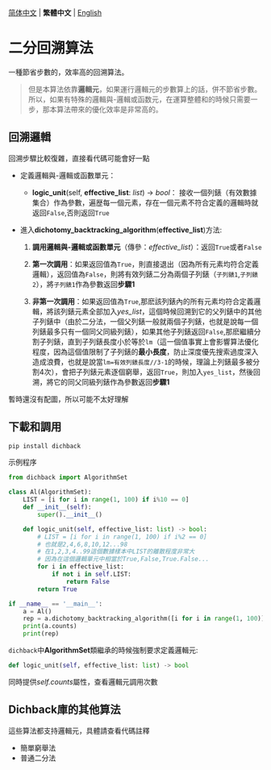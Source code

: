 [简体中文](README.md) | **繁體中文** | [English](README_EN.md)


# 二分回溯算法
一種節省步數的，效率高的回溯算法。

> 但是本算法依靠**邏輯元**，如果運行邏輯元的步數算上的話，併不節省步數。所以，如果有特殊的邏輯與-邏輯或函数元，在運算整體和的時候只需要一步，那本算法帶來的優化效率是非常高的。

## 回溯邏輯

回溯步驟比較復雜，直接看代碼可能會好一點

- 定義邏輯與-邏輯或函數單元：

    - **logic_unit**(self, **effective_list**: *list*) -> *bool*： 接收一個列錶（有效數據集合）作為參數，遍歴每一個元素，存在一個元素不符合定義的邏輯時就返回`False`,否則返回`True`

- 進入**dichotomy_backtracking_algorithm**(**effective_list**)方法:

    1. **調用邏輯與-邏輯或函數單元**（傳參：*effective_list*）：返回`True`或者`False`

    2. **第一次調用**：如果返回值為`True`，則直接退出（因為所有元素均符合定義邏輯），返回值為`False`，則將有效列錶二分為兩個子列錶（`子列錶1`,`子列錶2`），將`子列錶1`作為參數返回**步驟1**

    3. **非第一次調用**：如果返回值為`True`,那麽該列錶內的所有元素均符合定義邏輯，將該列錶元素全部加入*yes_list*，這個時候回溯到它的父列錶中的其他子列錶中（由於二分法，一個父列錶一般就兩個子列錶，也就是說每一個列錶最多只有一個同父同級列錶），如果其他子列錶返回`False`,那麽繼續分割子列錶，直到子列錶長度小於等於`lm`（這一個值事實上會影響算法優化程度，因為這個值限制了子列錶的**最小長度**，防止深度優先搜索過度深入造成浪費，也就是說當`lm=有效列錶長度//3-1`的時候，理論上列錶最多被分割4次），會把子列錶元素逐個窮舉，返回`True`，則加入`yes_list`，然後回溯，將它的同父同級列錶作為參數返回**步驟1**

暫時還沒有配圖，所以可能不太好理解

## 下載和調用

```bash
pip install dichback
```

示例程序
```python
from dichback import AlgorithmSet

class Al(AlgorithmSet):
    LIST = [i for i in range(1, 100) if i%10 == 0]
    def __init__(self):
        super().__init__()

    def logic_unit(self, effective_list: list) -> bool:
        # LIST = [i for i in range(1, 100) if i%2 == 0]
        # 也就是2,4,6,8,10,12...98
        # 在1,2,3,4..99這個數據樣本中LIST的離散程度非常大
        # 因為在這個邏輯單元中相當於True,False,True.False...
        for i in effective_list:
            if not i in self.LIST:
                return False
        return True

if __name__ == '__main__':
    a = Al()
    rep = a.dichotomy_backtracking_algorithm([i for i in range(1, 100)])
    print(a.counts)
    print(rep)
```

`dichback`中**AlgorithmSet**類繼承的時候強制要求定義邏輯元:
```Python
def logic_unit(self, effective_list: list) -> bool
```

同時提供*self.counts*屬性，查看邏輯元調用次數

## Dichback庫的其他算法

這些算法都支持邏輯元，具體請查看代碼註釋

- 簡單窮舉法
- 普通二分法